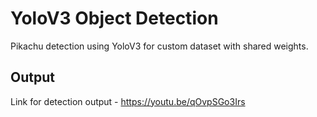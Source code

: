 # YoloV3 Object Detection
Pikachu detection using YoloV3 for custom dataset with shared weights.


## Output

Link for detection output - https://youtu.be/qOvpSGo3Irs
